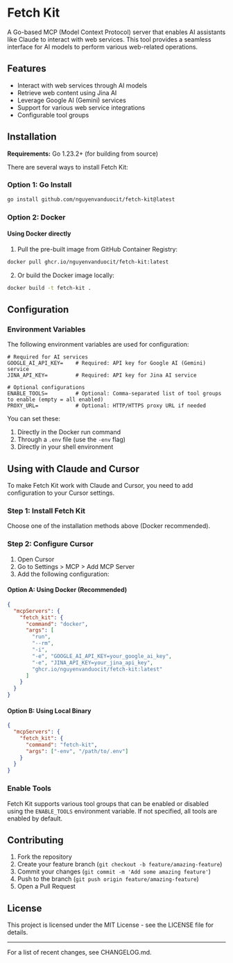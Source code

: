# Fetch Kit

A Go-based MCP (Model Context Protocol) server that enables AI assistants like Claude to interact with web services. This tool provides a seamless interface for AI models to perform various web-related operations.

## Features

* Interact with web services through AI models
* Retrieve web content using Jina AI
* Leverage Google AI (Gemini) services
* Support for various web service integrations
* Configurable tool groups

## Installation

**Requirements:** Go 1.23.2+ (for building from source)

There are several ways to install Fetch Kit:

### Option 1: Go Install

```bash
go install github.com/nguyenvanduocit/fetch-kit@latest
```

### Option 2: Docker

#### Using Docker directly

1. Pull the pre-built image from GitHub Container Registry:
```bash
docker pull ghcr.io/nguyenvanduocit/fetch-kit:latest
```

2. Or build the Docker image locally:
```bash
docker build -t fetch-kit .
```

## Configuration

### Environment Variables

The following environment variables are used for configuration:

```
# Required for AI services
GOOGLE_AI_API_KEY=    # Required: API key for Google AI (Gemini) service
JINA_API_KEY=         # Required: API key for Jina AI service

# Optional configurations
ENABLE_TOOLS=         # Optional: Comma-separated list of tool groups to enable (empty = all enabled)
PROXY_URL=            # Optional: HTTP/HTTPS proxy URL if needed
```

You can set these:

1. Directly in the Docker run command
2. Through a `.env` file (use the `-env` flag)
3. Directly in your shell environment

## Using with Claude and Cursor

To make Fetch Kit work with Claude and Cursor, you need to add configuration to your Cursor settings.

### Step 1: Install Fetch Kit

Choose one of the installation methods above (Docker recommended).

### Step 2: Configure Cursor

1. Open Cursor
2. Go to Settings > MCP > Add MCP Server
3. Add the following configuration:

#### Option A: Using Docker (Recommended)

```json
{
  "mcpServers": {
    "fetch_kit": {
      "command": "docker",
      "args": [
        "run",
        "--rm",
        "-i",
        "-e", "GOOGLE_AI_API_KEY=your_google_ai_key",
        "-e", "JINA_API_KEY=your_jina_api_key",
        "ghcr.io/nguyenvanduocit/fetch-kit:latest"
      ]
    }
  }
}
```

#### Option B: Using Local Binary

```json
{
  "mcpServers": {
    "fetch_kit": {
      "command": "fetch-kit",
      "args": ["-env", "/path/to/.env"]
    }
  }
}
```

### Enable Tools

Fetch Kit supports various tool groups that can be enabled or disabled using the `ENABLE_TOOLS` environment variable. If not specified, all tools are enabled by default.

## Contributing

1. Fork the repository
2. Create your feature branch (`git checkout -b feature/amazing-feature`)
3. Commit your changes (`git commit -m 'Add some amazing feature'`)
4. Push to the branch (`git push origin feature/amazing-feature`)
5. Open a Pull Request

## License

This project is licensed under the MIT License - see the LICENSE file for details.

---

For a list of recent changes, see CHANGELOG.md.